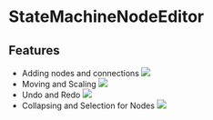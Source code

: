 # StateMachineNodeEditor
## Features
- Adding nodes and connections
![](https://github.com/RomanSoloweow/StateMachineNodeEditor/blob/master/Gifs/adding.gif)
- Moving and Scaling
![](https://github.com/RomanSoloweow/StateMachineNodeEditor/blob/master/Gifs/moving%20and%20scaling.gif)
- Undo and Redo
![](https://github.com/RomanSoloweow/StateMachineNodeEditor/blob/master/Gifs/undo%20and%20redo.gif)
- Collapsing and Selection for Nodes
![](https://github.com/RomanSoloweow/StateMachineNodeEditor/blob/master/Gifs/collapsing%20and%20selection.gif)

